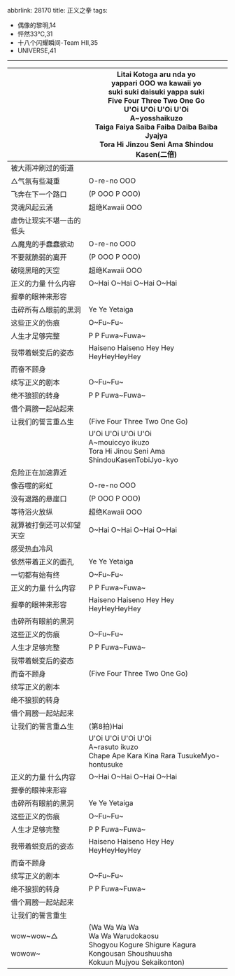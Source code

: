 abbrlink: 28170
title: 正义之拳
tags:
  - 偶像的黎明,14
  - 怦然33℃,31
  - 十八个闪耀瞬间-Team HII,35
  - UNIVERSE,41
---
|      |Litai Kotoga aru nda yo<br>yappari OOO wa kawaii yo<br>suki suki daisuki yappa suki<br>Five Four Three Two One Go<br>U'Oi U'Oi U'Oi U'Oi<br>A~yosshaikuzo<br>Taiga Faiya Saiba Faiba Daiba Baiba Jyajya<br>Tora Hi Jinzou Seni Ama Shindou Kasen(二倍)|
|--|--|
|被大雨冲刷过的街道|      |
|△气氛有些凝重|O-re-no OOO|
|飞奔在下一个路口|(P OOO P OOO)|
|灵魂风起云涌|超绝Kawaii OOO|
|虚伪让现实不堪一击的低头|      |
|△魔鬼的手蠢蠢欲动|O-re-no OOO|
|不要就脆弱的离开|(P OOO P OOO)|
|破晓黑暗的天空|超绝Kawaii OOO|
|正义的力量 什么内容|O~Hai O~Hai O~Hai O~Hai|
|握拳的眼神来形容|      |
|击碎所有△眼前的黑洞|Ye Ye Yetaiga|
|这些正义的伤痕|O~Fu~Fu~|
|人生才足够完整|P P Fuwa~Fuwa~|
|我带着蜕变后的姿态|Haiseno Haiseno Hey Hey HeyHeyHeyHey|
|而奋不顾身|      |
|续写正义的剧本|O~Fu~Fu~|
|绝不狼狈的转身|P P Fuwa~Fuwa~|
|借个肩膀一起站起来|      |
|让我们的誓言重△生|(Five Four Three Two One Go)|
|      |U'Oi U'Oi U'Oi U'Oi<br>A~mouiccyo ikuzo<br>Tora Hi Jinou Seni Ama ShindouKasenTobiJyo-kyo|
|危险正在加速靠近|      |
|像吞噬的彩虹|O-re-no OOO|
|没有退路的悬崖口|(P OOO P OOO)|
|等待浴火放纵|超绝Kawaii OOO|
|就算被打倒还可以仰望天空|O~Hai O~Hai O~Hai O~Hai|
|感受热血冷风|      |
|依然带着正义的面孔|Ye Ye Yetaiga|
|一切都有始有终|O~Fu~Fu~|
|正义的力量 什么内容|P P Fuwa~Fuwa~|
|握拳的眼神来形容|Haiseno Haiseno Hey Hey HeyHeyHeyHey|
|击碎所有眼前的黑洞|      |
|这些正义的伤痕|O~Fu~Fu~|
|人生才足够完整|P P Fuwa~Fuwa~|
|我带着蜕变后的姿态|      |
|而奋不顾身|(Five Four Three Two One Go)|
|续写正义的剧本|      |
|绝不狼狈的转身|      |
|借个肩膀一起站起来|      |
|让我们的誓言重△生|(第8拍)Hai|
|      |U'Oi U'Oi U'Oi U'Oi<br>A~rasuto ikuzo<br>Chape Ape Kara Kina Rara TusukeMyo-hontusuke|
|正义的力量 什么内容|O~Hai O~Hai O~Hai O~Hai|
|握拳的眼神来形容|      |
|击碎所有眼前的黑洞|Ye Ye Yetaiga|
|这些正义的伤痕|O~Fu~Fu~|
|人生才足够完整|P P Fuwa~Fuwa~|
|我带着蜕变后的姿态|Haiseno Haiseno Hey Hey HeyHeyHeyHey|
|而奋不顾身|      |
|续写正义的剧本|O~Fu~Fu~|
|绝不狼狈的转身|P P Fuwa~Fuwa~|
|借个肩膀一起站起来|      |
|让我们的誓言重生|      |
|wow~wow~△<br><br>wowow~|(Wa Wa Wa Wa <br>Wa Wa Warudokaosu<br>Shogyou Kogure Shigure Kagura<br>Kongousan Shoushuusha<br>Kokuun Mujyou Sekaikonton)|
